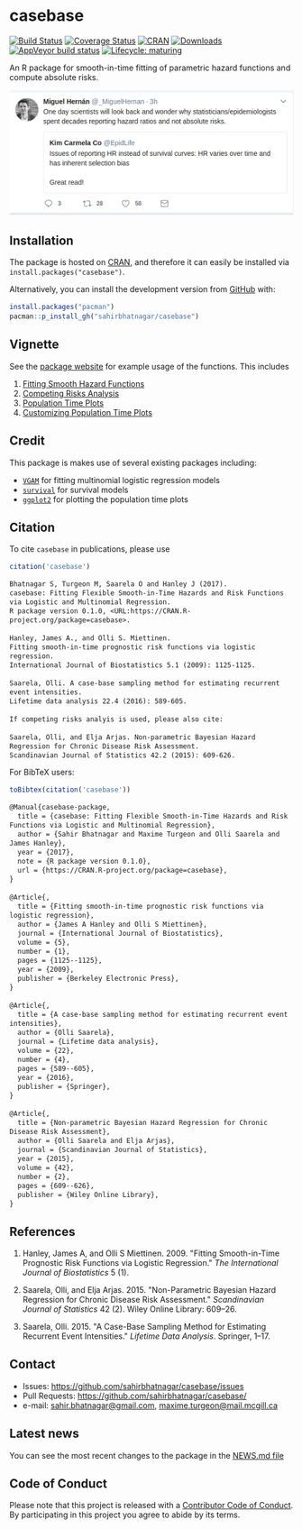 # casebase

<!-- badges: start -->
[![Build Status](https://travis-ci.org/sahirbhatnagar/casebase.svg?branch=master)](https://travis-ci.org/sahirbhatnagar/casebase) [![Coverage Status](https://img.shields.io/codecov/c/github/sahirbhatnagar/casebase/master.svg)](https://codecov.io/github/sahirbhatnagar/casebase?branch=master) [![CRAN](http://www.r-pkg.org/badges/version/casebase?color=blue)](http://cran.rstudio.com/package=casebase) [![Downloads](http://cranlogs.r-pkg.org/badges/grand-total/casebase?color=green)](http://www.r-pkg.org/pkg/casebase)
[![AppVeyor build status](https://ci.appveyor.com/api/projects/status/github/sahirbhatnagar/casebase?branch=master&svg=true)](https://ci.appveyor.com/project/sahirbhatnagar/casebase)
[![Lifecycle: maturing](https://img.shields.io/badge/lifecycle-maturing-blue.svg)](https://www.tidyverse.org/lifecycle/#maturing)
<!-- badges: end -->

An R package for smooth-in-time fitting of parametric hazard functions and compute absolute risks.

![](man/figures/hernan_HR_tweet.png)

## Installation

The package is hosted on [CRAN](https://cran.r-project.org/package=casebase), and therefore it can easily be installed via `install.packages("casebase")`.

Alternatively, you can install the development version from [GitHub](https://github.com/sahirbhatnagar/casebase) with:

```R
install.packages("pacman")
pacman::p_install_gh("sahirbhatnagar/casebase")
```

## Vignette

See the [package website](http://sahirbhatnagar.com/casebase/) for example usage of the functions. This includes

1. [Fitting Smooth Hazard Functions](http://sahirbhatnagar.com/casebase/articles/smoothHazard.html)
2. [Competing Risks Analysis](http://sahirbhatnagar.com/casebase/articles/competingRisk.html)
3. [Population Time Plots](http://sahirbhatnagar.com/casebase/articles/popTime.html)
4. [Customizing Population Time Plots](http://sahirbhatnagar.com/casebase/articles/customizingpopTime.html)

## Credit

This package is makes use of several existing packages including:

* [`VGAM`](https://cran.r-project.org/package=VGAM) for fitting multinomial logistic regression models
* [`survival`](https://cran.r-project.org/package=survival) for survival models
* [`ggplot2`](https://cran.r-project.org/package=ggplot2) for plotting the population time plots


## Citation

To cite `casebase` in publications, please use

```R
citation('casebase')
```

```
Bhatnagar S, Turgeon M, Saarela O and Hanley J (2017). 
casebase: Fitting Flexible Smooth-in-Time Hazards and Risk Functions via Logistic and Multinomial Regression. 
R package version 0.1.0, <URL:https://CRAN.R-project.org/package=casebase>.

Hanley, James A., and Olli S. Miettinen. 
Fitting smooth-in-time prognostic risk functions via logistic regression. 
International Journal of Biostatistics 5.1 (2009): 1125-1125.

Saarela, Olli. A case-base sampling method for estimating recurrent event intensities. 
Lifetime data analysis 22.4 (2016): 589-605.

If competing risks analyis is used, please also cite:

Saarela, Olli, and Elja Arjas. Non-parametric Bayesian Hazard Regression for Chronic Disease Risk Assessment. 
Scandinavian Journal of Statistics 42.2 (2015): 609-626.
```

For BibTeX users:

```R
toBibtex(citation('casebase'))
```

```
@Manual{casebase-package,
  title = {casebase: Fitting Flexible Smooth-in-Time Hazards and Risk Functions via Logistic and Multinomial Regression},
  author = {Sahir Bhatnagar and Maxime Turgeon and Olli Saarela and James Hanley},
  year = {2017},
  note = {R package version 0.1.0},
  url = {https://CRAN.R-project.org/package=casebase},
}

@Article{,
  title = {Fitting smooth-in-time prognostic risk functions via logistic regression},
  author = {James A Hanley and Olli S Miettinen},
  journal = {International Journal of Biostatistics},
  volume = {5},
  number = {1},
  pages = {1125--1125},
  year = {2009},
  publisher = {Berkeley Electronic Press},
}

@Article{,
  title = {A case-base sampling method for estimating recurrent event intensities},
  author = {Olli Saarela},
  journal = {Lifetime data analysis},
  volume = {22},
  number = {4},
  pages = {589--605},
  year = {2016},
  publisher = {Springer},
}

@Article{,
  title = {Non-parametric Bayesian Hazard Regression for Chronic Disease Risk Assessment},
  author = {Olli Saarela and Elja Arjas},
  journal = {Scandinavian Journal of Statistics},
  year = {2015},
  volume = {42},
  number = {2},
  pages = {609--626},
  publisher = {Wiley Online Library},
}
```

## References

<ol>
<li>
<p>Hanley, James A, and Olli S Miettinen. 2009. "Fitting Smooth-in-Time Prognostic Risk Functions via Logistic Regression." <em>The International Journal of Biostatistics</em> 5 (1).</p>
</li>
<li>
<p>Saarela, Olli, and Elja Arjas. 2015. "Non-Parametric Bayesian Hazard Regression for Chronic Disease Risk Assessment." <em>Scandinavian Journal of Statistics</em> 42 (2). Wiley Online Library: 609–26.</p>
</li>
<li>
<p>Saarela, Olli. 2015. "A Case-Base Sampling Method for Estimating Recurrent Event Intensities." <em>Lifetime Data Analysis</em>. Springer, 1–17.</p>
</li>
</ol>


## Contact

* Issues: <https://github.com/sahirbhatnagar/casebase/issues>
* Pull Requests: <https://github.com/sahirbhatnagar/casebase/>
* e-mail: <sahir.bhatnagar@gmail.com>, <maxime.turgeon@mail.mcgill.ca>


## Latest news

You can see the most recent changes to the package in the [NEWS.md file](https://github.com/sahirbhatnagar/casebase/blob/master/NEWS.md)

## Code of Conduct
 
Please note that this project is released with a [Contributor Code of Conduct](CONDUCT.md). By participating in this project you agree to abide by its terms.
